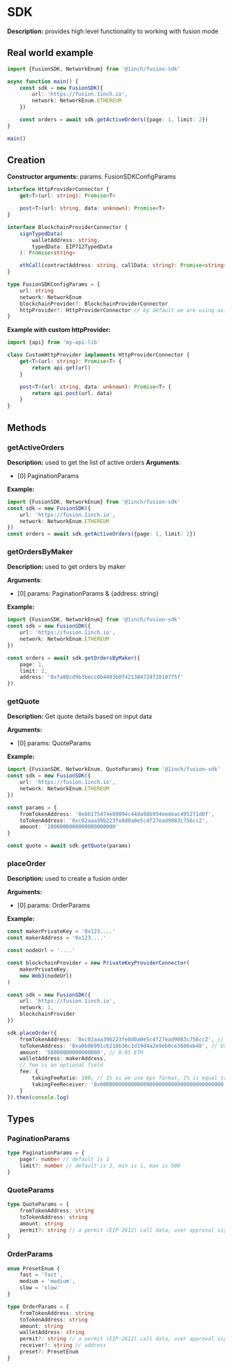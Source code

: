 # SDK

**Description:** provides high level functionality to working with fusion mode

## Real world example

```typescript
import {FusionSDK, NetworkEnum} from '@1inch/fusion-sdk'

async function main() {
    const sdk = new FusionSDK({
        url: 'https://fusion.1inch.io',
        network: NetworkEnum.ETHEREUM
    })

    const orders = await sdk.getActiveOrders({page: 1, limit: 2})
}

main()
```

## Creation

**Constructor arguments:** params: FusionSDKConfigParams

```typescript
interface HttpProviderConnector {
    get<T>(url: string): Promise<T>

    post<T>(url: string, data: unknown): Promise<T>
}

interface BlockchainProviderConnector {
    signTypedData(
        walletAddress: string,
        typedData: EIP712TypedData
    ): Promise<string>

    ethCall(contractAddress: string, callData: string): Promise<string>
}

type FusionSDKConfigParams = {
    url: string
    network: NetworkEnum
    blockchainProvider?: BlockchainProviderConnector
    httpProvider?: HttpProviderConnector // by default we are using axios
}
```

**Example with custom httpProvider:**

```typescript
import {api} from 'my-api-lib'

class CustomHttpProvider implements HttpProviderConnector {
    get<T>(url: string): Promise<T> {
        return api.get(url)
    }

    post<T>(url: string, data: unknown): Promise<T> {
        return api.post(url, data)
    }
}
```

## Methods

### getActiveOrders

**Description:** used to get the list of active orders
**Arguments**:

-   [0] PaginationParams

**Example:**

```typescript
import {FusionSDK, NetworkEnum} from '@1inch/fusion-sdk'
const sdk = new FusionSDK({
    url: 'https://fusion.1inch.io',
    network: NetworkEnum.ETHEREUM
})
const orders = await sdk.getActiveOrders({page: 1, limit: 2})
```

### getOrdersByMaker

**Description:** used to get orders by maker

**Arguments**:

-   [0] params: PaginationParams & {address: string}

**Example:**

```typescript
import {FusionSDK, NetworkEnum} from '@1inch/fusion-sdk'
const sdk = new FusionSDK({
    url: 'https://fusion.1inch.io',
    network: NetworkEnum.ETHEREUM
})

const orders = await sdk.getOrdersByMaker({
    page: 1,
    limit: 2,
    address: '0xfa80cd9b3becc0b4403b0f421384724f2810775f'
})
```

### getQuote

**Description:** Get quote details based on input data

**Arguments:**

-   [0] params: QuoteParams

**Example:**

```typescript
import {FusionSDK, NetworkEnum, QuoteParams} from '@1inch/fusion-sdk'
const sdk = new FusionSDK({
    url: 'https://fusion.1inch.io',
    network: NetworkEnum.ETHEREUM
})

const params = {
    fromTokenAddress: '0x6b175474e89094c44da98b954eedeac495271d0f',
    toTokenAddress: '0xc02aaa39b223fe8d0a0e5c4f27ead9083c756cc2',
    amount: '1000000000000000000000'
}

const quote = await sdk.getQuote(params)
```

### placeOrder

**Description:** used to create a fusion order

**Arguments:**

-   [0] params: OrderParams

**Example:**

```typescript
const makerPrivateKey = '0x123....'
const makerAddress = '0x123....'

const nodeUrl = '....'

const blockchainProvider = new PrivateKeyProviderConnector(
    makerPrivateKey,
    new Web3(nodeUrl)
)

const sdk = new FusionSDK({
    url: 'https://fusion.1inch.io',
    network: 1,
    blockchainProvider
})

sdk.placeOrder({
    fromTokenAddress: '0xc02aaa39b223fe8d0a0e5c4f27ead9083c756cc2', // WETH
    toTokenAddress: '0xa0b86991c6218b36c1d19d4a2e9eb0ce3606eb48', // USDC
    amount: '50000000000000000', // 0.05 ETH
    walletAddress: makerAddress,
    // fee is an optional field
    fee: {
        takingFeeRatio: 100, // 1% as we use bps format, 1% is equal to 100bps
        takingFeeReceiver: '0x0000000000000000000000000000000000000000' //  fee receiver address
    }
}).then(console.log)
```

## Types

### PaginationParams

```typescript
type PaginationParams = {
    page?: number // default is 1
    limit?: number // default is 2, min is 1, max is 500
}
```

### QuoteParams

```typescript
type QuoteParams = {
    fromTokenAddress: string
    toTokenAddress: string
    amount: string
    permit?: string // a permit (EIP-2612) call data, user approval sign
}
```

### OrderParams

```typescript
enum PresetEnum {
    fast = 'fast',
    medium = 'medium',
    slow = 'slow'
}

type OrderParams = {
    fromTokenAddress: string
    toTokenAddress: string
    amount: string
    walletAddress: string
    permit?: string // a permit (EIP-2612) call data, user approval sign
    receiver?: string // address
    preset?: PresetEnum
}
```

